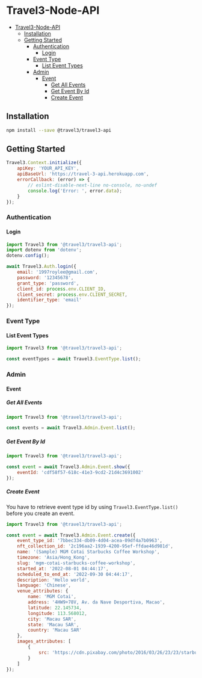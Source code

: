 # Travel3-Node-API

- [Travel3-Node-API](#travel3-node-api)
  - [Installation](#installation)
  - [Getting Started](#getting-started)
    - [Authentication](#authentication)
      - [Login](#login)
    - [Event Type](#event-type)
      - [List Event Types](#list-event-types)
    - [Admin](#admin)
      - [Event](#event)
        - [Get All Events](#get-all-events)
        - [Get Event By Id](#get-event-by-id)
        - [Create Event](#create-event)

## Installation

```bash
npm install --save @travel3/travel3-api
```

## Getting Started

```javascript
Travel3.Context.initialize({
    apiKey: 'YOUR_API_KEY',
    apiBaseUrl: 'https://travel-3-api.herokuapp.com',
    errorCallback: (error) => {
        // eslint-disable-next-line no-console, no-undef
        console.log('Error: ', error.data);
    }
});
```

### Authentication

#### Login

```javascript
import Travel3 from '@travel3/travel3-api';
import dotenv from 'dotenv';
dotenv.config();

await Travel3.Auth.login({
    email: '1997roylee@gmail.com',
    password: '12345678',
    grant_type: 'password',
    client_id: process.env.CLIENT_ID,
    client_secret: process.env.CLIENT_SECRET,
    identifier_type: 'email'
});
```

### Event Type

#### List Event Types

```javascript
import Travel3 from '@travel3/travel3-api';

const eventTypes = await Travel3.EventType.list();
```

### Admin

#### Event

##### Get All Events

```javascript
import Travel3 from '@travel3/travel3-api';

const events = await Travel3.Admin.Event.list();
```

##### Get Event By Id

```javascript
import Travel3 from '@travel3/travel3-api';

const event = await Travel3.Admin.Event.show({
    eventId: 'cdf58f57-618c-41e3-9cd2-21d4c3691002'
});
```

##### Create Event

You have to retrieve event type id by using `Travel3.EventType.list()` before you create an event.

```javascript
import Travel3 from '@travel3/travel3-api';

const event = await Travel3.Admin.Event.create({
    event_type_id: '7bbec334-db09-4d04-acea-09df4a7b0963',
    nft_collection_id: '2c196aa2-1939-4200-95ef-ffdae46d981d',
    name: '(Sample) MGM Cotai Starbucks Coffee Workshop',
    timezone: 'Asia/Hong_Kong',
    slug: 'mgm-cotai-starbucks-coffee-workshop',
    started_at: '2022-08-01 04:44:17',
    scheduled_to_end_at: '2022-09-30 04:44:17',
    description: 'Hello world',
    language: 'Chinese',
    venue_attributes: {
        name: 'MGM Cotai',
        address: '4HW9+78V, Av. da Nave Desportiva, Macao',
        latitude: 22.145734,
        longitude: 113.568012,
        city: 'Macau SAR',
        state: 'Macau SAR',
        country: 'Macau SAR'
    },
    images_attributes: [
        {
            src: 'https://cdn.pixabay.com/photo/2016/03/26/23/23/starbucks-1281880__480.jpg'
        }
    ]
});
```
